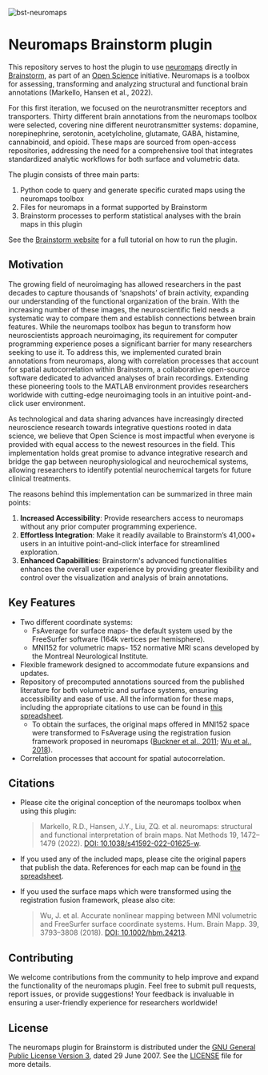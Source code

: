 ![bst-neuromaps](https://github.com/thuy-n/testing/assets/130115390/0b14b8e0-8b94-4928-b83f-3202a3b6bbba)

# Neuromaps Brainstorm plugin

This repository serves to host the plugin to use [neuromaps](https://github.com/netneurolab/neuromaps) directly in [Brainstorm](https://neuroimage.usc.edu/brainstorm/), as part of an [Open Science](https://www.mcgill.ca/neuro/open-science) initiative. Neuromaps is a toolbox for assessing, transforming and analyzing structural and functional brain annotations (Markello, Hansen et al., 2022). 

For this first iteration, we focused on the neurotransmitter receptors and transporters. Thirty different brain annotations from the neuromaps toolbox were selected, covering nine different neurotransmitter systems: dopamine, norepinephrine, serotonin, acetylcholine, glutamate, GABA, histamine, cannabinoid, and opioid. These maps are sourced from open-access repositories, addressing the need for a comprehensive tool that integrates standardized analytic workflows for both surface and volumetric data. 


The plugin consists of three main parts:
1. Python code to query and generate specific curated maps using the neuromaps toolbox
2. Files for neuromaps in a format supported by Brainstorm
3. Brainstorm processes to perform statistical analyses with the brain maps in this plugin

See the [Brainstorm website](https://neuroimage.usc.edu/brainstorm/Tutorials/Neuromaps) for a full tutorial on how to run the plugin. 


## Motivation

The growing field of neuroimaging has allowed researchers in the past decades to capture thousands of ‘snapshots’ of brain activity, expanding our understanding of the functional organization of the brain. With the increasing number of these images, the neuroscientific field needs a systematic way to compare them and establish connections between brain features. While the neuromaps toolbox has begun to transform how neuroscientists approach neuroimaging, its requirement for computer programming experience poses a significant barrier for many researchers seeking to use it. To address this, we implemented curated brain annotations from neuromaps, along with correlation processes that account for spatial autocorrelation within Brainstorm, a collaborative open-source software dedicated to advanced analyses of brain recordings. Extending these pioneering tools to the MATLAB environment provides researchers worldwide with cutting-edge neuroimaging tools in an intuitive point-and-click user environment. 

As technological and data sharing advances have increasingly directed neuroscience research towards integrative questions rooted in data science, we believe that Open Science is most impactful when everyone is provided with equal access to the newest resources in the field. This implementation holds great promise to advance integrative research and bridge the gap between neurophysiological and neurochemical systems, allowing researchers to identify potential neurochemical targets for future clinical treatments. 

The reasons behind this implementation can be summarized in three main points:

1. **Increased Accessibility**: Provide researchers access to neuromaps without any prior computer programming experience.
2. **Effortless Integration**: Make it readily available to Brainstorm’s 41,000+ users in an intuitive point-and-click interface for streamlined exploration.
3. **Enhanced Capabillities**: Brainstorm's advanced functionalities enhances the overall user experience by providing greater flexibility and control over the visualization and analysis of brain annotations.


## Key Features

- Two different coordinate systems:
  - FsAverage for surface maps- the default system used by the FreeSurfer software (164k vertices per hemisphere).
  - MNI152 for volumetric maps- 152 normative MRI scans developed by the Montreal Neurological Institute.
- Flexible framework designed to accommodate future expansions and updates.
- Repository of precomputed annotations sourced from the published literature for both volumetric and surface systems, ensuring accessibility and ease of use. All the information for these maps, including the appropriate citations to use can be found in [this spreadsheet]([https://mcgill-my.sharepoint.com/:x:/g/personal/le_thuy_nguyen_mail_mcgill_ca/EThdovlDN1tIiK85qmzBbZsBmON9MKwWSsBtgURTrDO5tg?e=8Uh9wE).
   - To obtain the surfaces, the original maps offered in MNI152 space were transformed to FsAverage using the registration fusion framework proposed in neuromaps ([Buckner et al., 2011](https://journals.physiology.org/doi/full/10.1152/jn.00339.2011); [Wu et al., 2018](https://onlinelibrary.wiley.com/doi/10.1002/hbm.24213)).
- Correlation processes that account for spatial autocorrelation.


## Citations
- Please cite the original conception of the neuromaps toolbox when using this plugin:
  > Markello, R.D., Hansen, J.Y., Liu, ZQ. et al. neuromaps: structural and functional interpretation of brain maps. Nat Methods 19, 1472–1479 (2022). [DOI: 10.1038/s41592-022-01625-w](https://doi.org/10.1038/s41592-022-01625-w).
    
- If you used any of the included maps, please cite the original papers that publish the data. References for each map can be found in [the spreadsheet](https://mcgill-my.sharepoint.com/:x:/g/personal/le_thuy_nguyen_mail_mcgill_ca/EThdovlDN1tIiK85qmzBbZsBmON9MKwWSsBtgURTrDO5tg?e=8Uh9wE).

- If you used the surface maps which were transformed using the registration fusion framework, please also cite:
  > Wu, J. et al. Accurate nonlinear mapping between MNI volumetric and FreeSurfer surface coordinate systems. Hum. Brain Mapp. 39, 3793–3808 (2018). [DOI: 10.1002/hbm.24213](https://doi.org/10.1002/hbm.24213).


## Contributing
We welcome contributions from the community to help improve and expand the functionality of the neuromaps plugin. Feel free to submit pull requests, report issues, or provide suggestions! Your feedback is invaluable in ensuring a user-friendly experience for researchers worldwide!

## License
The neuromaps plugin for Brainstorm is distributed under the [GNU General Public License Version 3](https://opensource.org/licenses/GPL-3.0), dated 29 June 2007. See the [LICENSE](LICENSE) file for more details.
